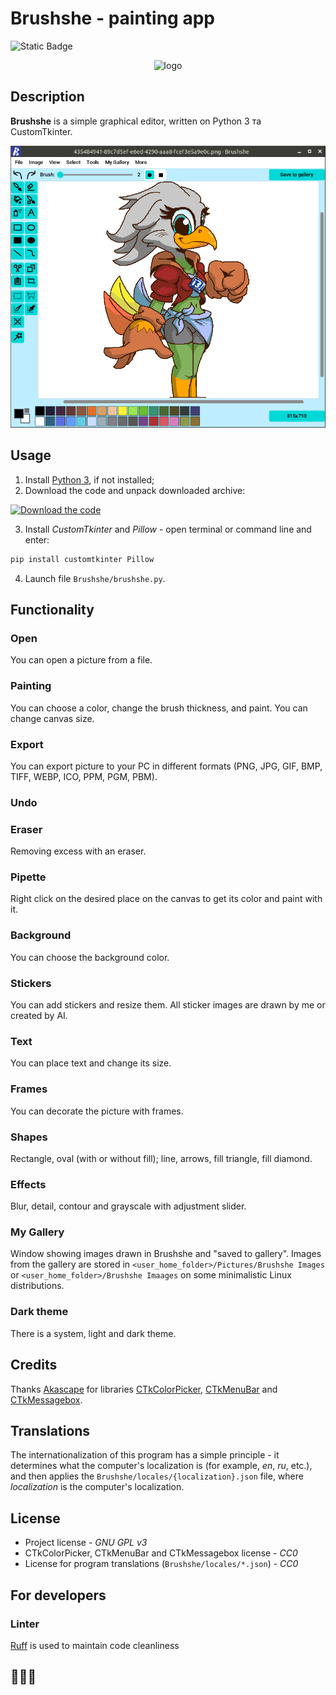 # Brushshe - painting app

![Static Badge](https://img.shields.io/badge/Tested_on-Windows%2C_Linux-orange)

<p align="center">
  <img src="https://raw.githubusercontent.com/limafresh/Brushshe/refs/heads/main/Brushshe/icons/logo.svg" alt="logo" width="100" height="100">
</p>

## Description
**Brushshe** is a simple graphical editor, written on Python 3 та CustomTkinter.

![Screenshot](https://raw.githubusercontent.com/limafresh/Brushshe/main/screenshot.png)

## Usage
1. Install [Python 3](https://www.python.org/downloads/), if not installed;
2. Download the code and unpack downloaded archive:

[![Download the code](https://img.shields.io/badge/Download_the_code-ZIP-orange?style=for-the-badge&logo=Python&logoColor=white)](https://github.com/limafresh/Brushshe/archive/refs/heads/main.zip)

3. Install *CustomTkinter* and *Pillow* - open terminal or command line and enter:
```bash
pip install customtkinter Pillow
```
4. Launch file `Brushshe/brushshe.py`.

## Functionality
### Open
You can open a picture from a file.
### Painting
You can choose a color, change the brush thickness, and paint. You can change canvas size.
### Export
You can export picture to your PC in different formats (PNG, JPG, GIF, BMP, TIFF, WEBP, ICO, PPM, PGM, PBM).
### Undo
### Eraser
Removing excess with an eraser.
### Pipette
Right click on the desired place on the canvas to get its color and paint with it.
### Background
You can choose the background color.
### Stickers
You can add stickers and resize them. All sticker images are drawn by me or created by AI.
### Text
You can place text and change its size.
### Frames
You can decorate the picture with frames.
### Shapes
Rectangle, oval (with or without fill); line, arrows, fill triangle, fill diamond.
### Effects
Blur, detail, contour and grayscale with adjustment slider.
### My Gallery
Window showing images drawn in Brushshe and "saved to gallery". Images from the gallery are stored in `<user_home_folder>/Pictures/Brushshe Images` or `<user_home_folder>/Brushshe Imaages` on some minimalistic Linux distributions.
### Dark theme
There is a system, light and dark theme.

## Credits
Thanks [Akascape](https://github.com/Akascape) for libraries [CTkColorPicker](https://github.com/Akascape/CTkColorPicker), [CTkMenuBar](https://github.com/Akascape/CTkMenuBar) and [CTkMessagebox](https://github.com/Akascape/CTkMessagebox).

## Translations
The internationalization of this program has a simple principle - it determines what the computer's localization is (for example, *en*, *ru*, etc.), and then applies the `Brushshe/locales/{localization}.json` file, where *localization* is the computer's localization.

## License
+ Project license - *GNU GPL v3*
+ CTkColorPicker, CTkMenuBar and CTkMessagebox license - *CC0*
+ License for program translations (`Brushshe/locales/*.json`) - *CC0*

## For developers
### Linter
[Ruff](https://github.com/astral-sh/ruff) is used to maintain code cleanliness

## 🎨🦅💪
